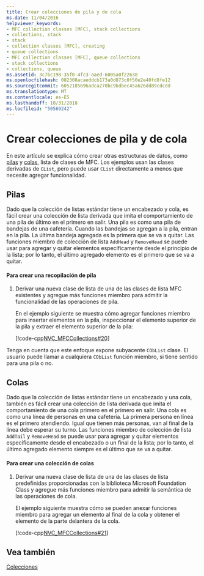 ```yaml
---
title: Crear colecciones de pila y de cola
ms.date: 11/04/2016
helpviewer_keywords:
- MFC collection classes [MFC], stack collections
- collections, stack
- stack
- collection classes [MFC], creating
- queue collections
- MFC collection classes [MFC], queue collections
- stack collections
- collections, queue
ms.assetid: 3c7bc198-35f0-4fc3-aaed-6005a0f22638
ms.openlocfilehash: 082308acaeddcb173a0d873c0f50e2e40fd8fe12
ms.sourcegitcommit: 6052185696adca270bc9bdbec45a626dd89cdcdd
ms.translationtype: MT
ms.contentlocale: es-ES
ms.lasthandoff: 10/31/2018
ms.locfileid: "50569242"
---
```

# <a name="creating-stack-and-queue-collections"></a>Crear colecciones de pila y de cola

En este artículo se explica cómo crear otras estructuras de datos, como [pilas](#_core_stacks) y [colas](#_core_queues), lista de clases de MFC. Los ejemplos usan las clases derivadas de `CList`, pero puede usar `CList` directamente a menos que necesite agregar funcionalidad.

##  <a name="_core_stacks"></a> Pilas

Dado que la colección de listas estándar tiene un encabezado y cola, es fácil crear una colección de lista derivada que imita el comportamiento de una pila de último en el primero en salir. Una pila es como una pila de bandejas de una cafetería. Cuando las bandejas se agregan a la pila, entran en la pila. La última bandeja agregada es la primera que se va a quitar. Las funciones miembro de colección de lista `AddHead` y `RemoveHead` se puede usar para agregar y quitar elementos específicamente desde el principio de la lista; por lo tanto, el último agregado elemento es el primero que se va a quitar.

#### <a name="to-create-a-stack-collection"></a>Para crear una recopilación de pila

1. Derivar una nueva clase de lista de una de las clases de lista MFC existentes y agregue más funciones miembro para admitir la funcionalidad de las operaciones de pila.

   En el ejemplo siguiente se muestra cómo agregar funciones miembro para insertar elementos en la pila, inspeccionar el elemento superior de la pila y extraer el elemento superior de la pila:

   [!code-cpp[NVC_MFCCollections#20](../mfc/codesnippet/cpp/creating-stack-and-queue-collections_1.h)]

Tenga en cuenta que este enfoque expone subyacente `CObList` clase. El usuario puede llamar a cualquiera `CObList` función miembro, si tiene sentido para una pila o no.

##  <a name="_core_queues"></a> Colas

Dado que la colección de listas estándar tiene un encabezado y una cola, también es fácil crear una colección de lista derivada que imita el comportamiento de una cola primero en el primero en salir. Una cola es como una línea de personas en una cafetería. La primera persona en línea es el primero atendiendo. Igual que tienen más personas, van al final de la línea debe esperar su turno. Las funciones miembro de colección de lista `AddTail` y `RemoveHead` se puede usar para agregar y quitar elementos específicamente desde el encabezado o un final de la lista; por lo tanto, el último agregado elemento siempre es el último que se va a quitar.

#### <a name="to-create-a-queue-collection"></a>Para crear una colección de colas

1. Derivar una nueva clase de lista de una de las clases de lista predefinidas proporcionadas con la biblioteca Microsoft Foundation Class y agregue más funciones miembro para admitir la semántica de las operaciones de cola.

   El ejemplo siguiente muestra cómo se pueden anexar funciones miembro para agregar un elemento al final de la cola y obtener el elemento de la parte delantera de la cola.

   [!code-cpp[NVC_MFCCollections#21](../mfc/codesnippet/cpp/creating-stack-and-queue-collections_2.h)]

## <a name="see-also"></a>Vea también

[Colecciones](../mfc/collections.md)

